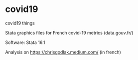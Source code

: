 # covid19
covid19 things

Stata graphics files for French covid-19 metrics (data.gouv.fr/)

Software: Stata 16.1

Analysis on https://chrisgodlak.medium.com/ (in french)
